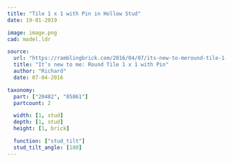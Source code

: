 ```yaml
---
title: "Tile 1 x 1 with Pin in Hollow Stud"
date: 19-01-2019

image: image.png
cad: model.ldr

source:
  url: "https://ramblingbrick.com/2016/04/07/its-new-to-meround-tile-1-x-1-with-pin/"
  title: "It’s new to me: Round Tile 1 x 1 with Pin"
  author: "Richard"
  date: 07-04-2016

taxonomy:
  part: ["20482", "85861"]
  partcount: 2

  width: [1, stud]
  depth: [1, stud]
  height: [1, brick]

  function: ["stud_tilt"]
  stud_tilt_angle: [180]
---
```

